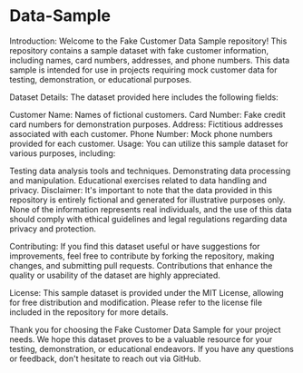 # Data-Sample
Introduction:
Welcome to the Fake Customer Data Sample repository! This repository contains a sample dataset with fake customer information, including names, card numbers, addresses, and phone numbers. This data sample is intended for use in projects requiring mock customer data for testing, demonstration, or educational purposes.

Dataset Details:
The dataset provided here includes the following fields:

Customer Name: Names of fictional customers.
Card Number: Fake credit card numbers for demonstration purposes.
Address: Fictitious addresses associated with each customer.
Phone Number: Mock phone numbers provided for each customer.
Usage:
You can utilize this sample dataset for various purposes, including:

Testing data analysis tools and techniques.
Demonstrating data processing and manipulation.
Educational exercises related to data handling and privacy.
Disclaimer:
It's important to note that the data provided in this repository is entirely fictional and generated for illustrative purposes only. None of the information represents real individuals, and the use of this data should comply with ethical guidelines and legal regulations regarding data privacy and protection.

Contributing:
If you find this dataset useful or have suggestions for improvements, feel free to contribute by forking the repository, making changes, and submitting pull requests. Contributions that enhance the quality or usability of the dataset are highly appreciated.

License:
This sample dataset is provided under the MIT License, allowing for free distribution and modification. Please refer to the license file included in the repository for more details.

Thank you for choosing the Fake Customer Data Sample for your project needs. We hope this dataset proves to be a valuable resource for your testing, demonstration, or educational endeavors. If you have any questions or feedback, don't hesitate to reach out via GitHub.
